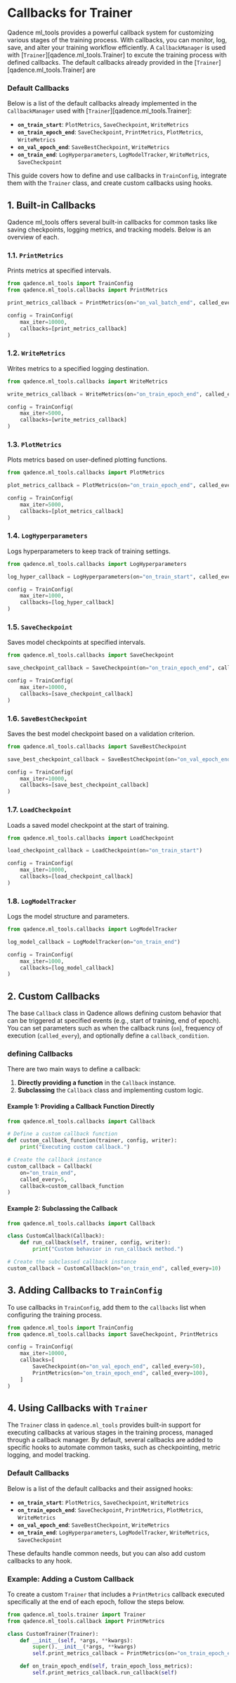 
# Callbacks for Trainer

Qadence ml_tools provides a powerful callback system for customizing various stages of the training process. With callbacks, you can monitor, log, save, and alter your training workflow efficiently. A `CallbackManager` is used with [`Trainer`][qadence.ml_tools.Trainer] to excute the training process with defined callbacks. The default callbacks already provided in the [`Trainer`][qadence.ml_tools.Trainer] are

### Default Callbacks
Below is a list of the default callbacks already implemented in the `CallbackManager` used with [`Trainer`][qadence.ml_tools.Trainer]:

- **`on_train_start`**: `PlotMetrics`, `SaveCheckpoint`, `WriteMetrics`
- **`on_train_epoch_end`**: `SaveCheckpoint`, `PrintMetrics`, `PlotMetrics`, `WriteMetrics`
- **`on_val_epoch_end`**: `SaveBestCheckpoint`, `WriteMetrics`
- **`on_train_end`**: `LogHyperparameters`, `LogModelTracker`, `WriteMetrics`, `SaveCheckpoint`

This guide covers how to define and use callbacks in `TrainConfig`, integrate them with the `Trainer` class, and create custom callbacks using hooks.


## 1. Built-in Callbacks

Qadence ml_tools offers several built-in callbacks for common tasks like saving checkpoints, logging metrics, and tracking models. Below is an overview of each.

### 1.1. `PrintMetrics`

Prints metrics at specified intervals.

```python
from qadence.ml_tools import TrainConfig
from qadence.ml_tools.callbacks import PrintMetrics

print_metrics_callback = PrintMetrics(on="on_val_batch_end", called_every=100)

config = TrainConfig(
    max_iter=10000,
    callbacks=[print_metrics_callback]
)
```

### 1.2. `WriteMetrics`

Writes metrics to a specified logging destination.

```python
from qadence.ml_tools.callbacks import WriteMetrics

write_metrics_callback = WriteMetrics(on="on_train_epoch_end", called_every=50)

config = TrainConfig(
    max_iter=5000,
    callbacks=[write_metrics_callback]
)
```

### 1.3. `PlotMetrics`

Plots metrics based on user-defined plotting functions.

```python
from qadence.ml_tools.callbacks import PlotMetrics

plot_metrics_callback = PlotMetrics(on="on_train_epoch_end", called_every=100)

config = TrainConfig(
    max_iter=5000,
    callbacks=[plot_metrics_callback]
)
```

### 1.4. `LogHyperparameters`

Logs hyperparameters to keep track of training settings.

```python
from qadence.ml_tools.callbacks import LogHyperparameters

log_hyper_callback = LogHyperparameters(on="on_train_start", called_every=1)

config = TrainConfig(
    max_iter=1000,
    callbacks=[log_hyper_callback]
)
```

### 1.5. `SaveCheckpoint`

Saves model checkpoints at specified intervals.

```python
from qadence.ml_tools.callbacks import SaveCheckpoint

save_checkpoint_callback = SaveCheckpoint(on="on_train_epoch_end", called_every=100)

config = TrainConfig(
    max_iter=10000,
    callbacks=[save_checkpoint_callback]
)
```

### 1.6. `SaveBestCheckpoint`

Saves the best model checkpoint based on a validation criterion.

```python
from qadence.ml_tools.callbacks import SaveBestCheckpoint

save_best_checkpoint_callback = SaveBestCheckpoint(on="on_val_epoch_end", called_every=10)

config = TrainConfig(
    max_iter=10000,
    callbacks=[save_best_checkpoint_callback]
)
```

### 1.7. `LoadCheckpoint`

Loads a saved model checkpoint at the start of training.

```python
from qadence.ml_tools.callbacks import LoadCheckpoint

load_checkpoint_callback = LoadCheckpoint(on="on_train_start")

config = TrainConfig(
    max_iter=10000,
    callbacks=[load_checkpoint_callback]
)
```

### 1.8. `LogModelTracker`

Logs the model structure and parameters.

```python
from qadence.ml_tools.callbacks import LogModelTracker

log_model_callback = LogModelTracker(on="on_train_end")

config = TrainConfig(
    max_iter=1000,
    callbacks=[log_model_callback]
)
```


## 2. Custom Callbacks

The base `Callback` class in Qadence allows defining custom behavior that can be triggered at specified events (e.g., start of training, end of epoch). You can set parameters such as when the callback runs (`on`), frequency of execution (`called_every`), and optionally define a `callback_condition`.

### defining Callbacks

There are two main ways to define a callback:
1. **Directly providing a function** in the `Callback` instance.
2. **Subclassing** the `Callback` class and implementing custom logic.

#### Example 1: Providing a Callback Function Directly

```python
from qadence.ml_tools.callbacks import Callback

# Define a custom callback function
def custom_callback_function(trainer, config, writer):
    print("Executing custom callback.")

# Create the callback instance
custom_callback = Callback(
    on="on_train_end",
    called_every=5,
    callback=custom_callback_function
)
```

#### Example 2: Subclassing the Callback

```python
from qadence.ml_tools.callbacks import Callback

class CustomCallback(Callback):
    def run_callback(self, trainer, config, writer):
        print("Custom behavior in run_callback method.")

# Create the subclassed callback instance
custom_callback = CustomCallback(on="on_train_end", called_every=10)
```


## 3. Adding Callbacks to `TrainConfig`

To use callbacks in `TrainConfig`, add them to the `callbacks` list when configuring the training process.

```python
from qadence.ml_tools import TrainConfig
from qadence.ml_tools.callbacks import SaveCheckpoint, PrintMetrics

config = TrainConfig(
    max_iter=10000,
    callbacks=[
        SaveCheckpoint(on="on_val_epoch_end", called_every=50),
        PrintMetrics(on="on_train_epoch_end", called_every=100),
    ]
)
```

## 4. Using Callbacks with `Trainer`

The `Trainer` class in `qadence.ml_tools` provides built-in support for executing callbacks at various stages in the training process, managed through a callback manager. By default, several callbacks are added to specific hooks to automate common tasks, such as checkpointing, metric logging, and model tracking.

### Default Callbacks
Below is a list of the default callbacks and their assigned hooks:

- **`on_train_start`**: `PlotMetrics`, `SaveCheckpoint`, `WriteMetrics`
- **`on_train_epoch_end`**: `SaveCheckpoint`, `PrintMetrics`, `PlotMetrics`, `WriteMetrics`
- **`on_val_epoch_end`**: `SaveBestCheckpoint`, `WriteMetrics`
- **`on_train_end`**: `LogHyperparameters`, `LogModelTracker`, `WriteMetrics`, `SaveCheckpoint`

These defaults handle common needs, but you can also add custom callbacks to any hook.

### Example: Adding a Custom Callback

To create a custom `Trainer` that includes a `PrintMetrics` callback executed specifically at the end of each epoch, follow the steps below.


```python
from qadence.ml_tools.trainer import Trainer
from qadence.ml_tools.callback import PrintMetrics

class CustomTrainer(Trainer):
    def __init__(self, *args, **kwargs):
        super().__init__(*args, **kwargs)
        self.print_metrics_callback = PrintMetrics(on="on_train_epoch_end", called_every = 10)

    def on_train_epoch_end(self, train_epoch_loss_metrics):
        self.print_metrics_callback.run_callback(self)
```
